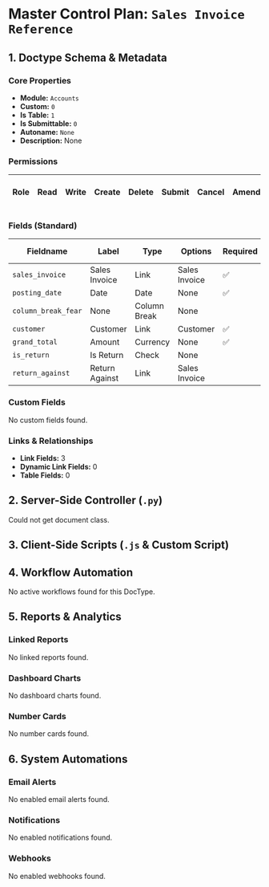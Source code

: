 # Master Control Plan: `Sales Invoice Reference`

## 1. Doctype Schema & Metadata

### Core Properties
- **Module:** `Accounts`
- **Custom:** `0`
- **Is Table:** `1`
- **Is Submittable:** `0`
- **Autoname:** `None`
- **Description:** None

### Permissions
| Role | Read | Write | Create | Delete | Submit | Cancel | Amend | Report | Import | Export | Print | Email | Share | Set User Perms |
|---|---|---|---|---|---|---|---|---|---|---|---|---|---|---|


### Fields (Standard)
| Fieldname | Label | Type | Options | Required | Hidden | Read Only | Default | Description |
|---|---|---|---|---|---|---|---|---|
| `sales_invoice` | Sales Invoice | Link | Sales Invoice | ✅ |  |  | None | None |
| `posting_date` | Date | Date | None | ✅ |  |  | None | None |
| `column_break_fear` | None | Column Break | None |  |  |  | None | None |
| `customer` | Customer | Link | Customer | ✅ |  | ✅ | None | None |
| `grand_total` | Amount | Currency | None | ✅ |  |  | None | None |
| `is_return` | Is Return | Check | None |  |  | ✅ | 0 | None |
| `return_against` | Return Against | Link | Sales Invoice |  |  | ✅ | None | None |


### Custom Fields
No custom fields found.


### Links & Relationships
- **Link Fields:** 3
- **Dynamic Link Fields:** 0
- **Table Fields:** 0

## 2. Server-Side Controller (`.py`)
Could not get document class.


## 3. Client-Side Scripts (`.js` & Custom Script)




## 4. Workflow Automation
No active workflows found for this DocType.


## 5. Reports & Analytics
### Linked Reports
No linked reports found.


### Dashboard Charts
No dashboard charts found.


### Number Cards
No number cards found.


## 6. System Automations
### Email Alerts
No enabled email alerts found.


### Notifications
No enabled notifications found.


### Webhooks
No enabled webhooks found.
